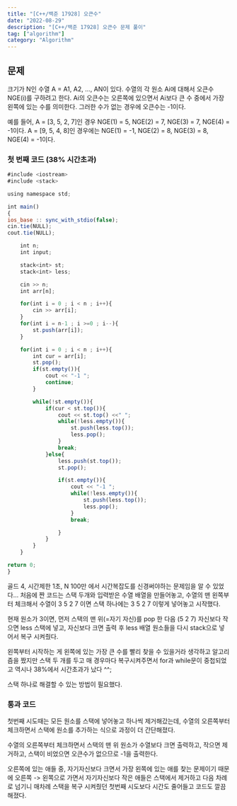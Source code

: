 ```yaml
---
title: "[C++/백준 17928] 오큰수"
date: "2022-08-29"
description: "[C++/백준 17928] 오큰수 문제 풀이"
tag: ["algorithm"]
category: "Algorithm"
---
```


## 문제

크기가 N인 수열 A = A1, A2, ..., AN이 있다. 수열의 각 원소 Ai에 대해서 오큰수 NGE(i)를 구하려고 한다. Ai의 오큰수는 오른쪽에 있으면서 Ai보다 큰 수 중에서 가장 왼쪽에 있는 수를 의미한다. 그러한 수가 없는 경우에 오큰수는 -1이다.

예를 들어, A = [3, 5, 2, 7]인 경우 NGE(1) = 5, NGE(2) = 7, NGE(3) = 7, NGE(4) = -1이다. A = [9, 5, 4, 8]인 경우에는 NGE(1) = -1, NGE(2) = 8, NGE(3) = 8, NGE(4) = -1이다.

### 첫 번째 코드 (38% 시간초과)

```jsx
#include <iostream>
#include <stack>

using namespace std;

int main()
{
ios_base :: sync_with_stdio(false);
cin.tie(NULL);
cout.tie(NULL);

    int n;
    int input;

    stack<int> st;
    stack<int> less;

    cin >> n;
    int arr[n];

    for(int i = 0 ; i < n ; i++){
        cin >> arr[i];
    }
    for(int i = n-1 ; i >=0 ; i--){
        st.push(arr[i]);
    }

    for(int i = 0 ; i < n ; i++){
        int cur = arr[i];
        st.pop();
        if(st.empty()){
            cout << "-1 ";
            continue;
        }

        while(!st.empty()){
            if(cur < st.top()){
                cout << st.top() <<" ";
                while(!less.empty()){
                    st.push(less.top());
                    less.pop();
                }
                break;
            }else{
                less.push(st.top());
                st.pop();

                if(st.empty()){
                    cout << "-1 ";
                    while(!less.empty()){
                        st.push(less.top());
                        less.pop();
                    }
                    break;

                }
            }
        }
    }

return 0;
}
```

골드 4, 시간제한 1초, N 100만 에서 시간복잡도를 신경써야하는 문제임을 알 수 있었다...
처음에 짠 코드는 스택 두개와 입력받은 수열 배열을 만들어놓고, 수열의 맨 왼쪽부터 체크해서
수열이 3 5 2 7 이면 스택 하나에는 3 5 2 7 이렇게 넣어놓고 시작했다.

현재 원소가 3이면, 먼저 스택의 맨 위(=자기 자신)를 pop 한 다음 (5 2 7)
자신보다 작으면 less 스택에 넣고, 자신보다 크면 출력 후 less 배열 원소들을 다시 stack으로 넣어서 복구 시켜줬다.

왼쪽부터 시작하는 게 왼쪽에 있는 가장 큰 수를 빨리 찾을 수 있을거라 생각하고 알고리즘을 짰지만
스택 두 개를 두고 매 경우마다 복구시켜주면서 for과 while문이 중첩되었고 역시나 38%에서 시간초과가 났다 ^^;

스택 하나로 해결할 수 있는 방법이 필요했다.

### 통과 코드

첫번째 시도때는 모든 원소를 스택에 넣어놓고 하나씩 제거해갔는데,
수열의 오른쪽부터 체크하면서 스택에 원소를 추가하는 식으로 과정이 더 간단해졌다.

수열의 오른쪽부터 체크하면서 스택의 맨 위 원소가 수열보다 크면 출력하고, 작으면 제거하고, 스택이 비었으면 오큰수가 없으므로 -1을 출력한다.

오른쪽에 있는 애들 중, 자기자신보다 크면서 가장 왼쪽에 있는 애를 찾는 문제이기 때문에
오른쪽 -> 왼쪽으로 가면서 자기자신보다 작은 애들은 스택에서 제거하고 다음 차례로 넘기니
매차례 스택을 복구 시켜줬던 첫번째 시도보다 시간도 줄어들고 코드도 깔끔해졌다.

